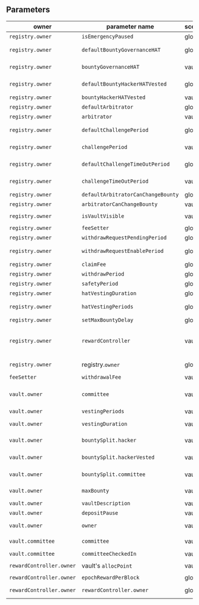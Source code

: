 
## Parameters
|owner| parameter name  | scope| default | limits  |  setter | comments
|-|-|-|-|-|-|-|
|`registry.owner`|`isEmergencyPaused`|global|false |  |`setEmergencyPaused`|
|`registry.owner`|`defaultBountyGovernanceHAT`|global |+defaultBountyHackerHatVested <= 20%|  |`registry.setDefaultHATBountySplit`
|`registry.owner`|`bountyGovernanceHAT`|vault |+bountyHackerHatVested <= 20%| |`vault.setHATBountySplit`
|`registry.owner`|`defaultBountyHackerHATVested`|global|+defaultBountyGovernanceHAT <= 20%| |`registry.setDefaultHATBountySplit`
|`registry.owner`|`bountyHackerHATVested`|vault |+bountyGovernanceHAT<=20%| |`vault.setHATBountySplit`
|`registry.owner`|`defaultArbitrator`|global|registry.owner| | `registry.setDefaultArbitrator`
|`registry.owner`|`arbitrator`|vault|| |  `vault.setArbitrator`
|`registry.owner`|`defaultChallengePeriod`|global| 3 days | >= 1 days, <= 5 days |  `registry.setDefaultChallengePeriod`
|`registry.owner`|`challengePeriod`|vault|3 days | >= 1 days, <= 5 days |`vault.setChallengePeriod`
|`registry.owner`|`defaultChallengeTimeOutPeriod`|global| 5 weeks | >= 2 days, <= 85 days|  `registry.setDefaultChallengeTimeOutPeriod`
|`registry.owner`|`challengeTimeOutPeriod`|vault| 5 weeks | >= 2 days, <= 85 days|`vault.setChallengeTimeOutPeriod`
|`registry.owner`|`defaultArbitratorCanChangeBounty`|global|true| | `registry.setDefaultArbitratorCanChangeBounty`
|`registry.owner`|`arbitratorCanChangeBounty`|vault|true| |  `vault.setArbitratorCanChangeBounty`
|`registry.owner`|`isVaultVisible`|vault| false ||`registry.setVaultVisibility(_vault, _visible)`
|`registry.owner`|`feeSetter`|global|zero address| |`registry.setFeeSetter`
|`registry.owner`|`withdrawRequestPendingPeriod`|global|7 days | <= 90 days|`registry.setWithdrawRequestParams`
|`registry.owner`|`withdrawRequestEnablePeriod`|global|7 days |>= 6 hours, <= 100 days|`registry.setWithdrawRequestParams`
|`registry.owner`|`claimFee`|global|0 | - |`registry.setClaimFee`|
|`registry.owner`|`withdrawPeriod`|global|11 hours | >= 1 hours |`registry.setWithdrawSafetyPeriod`
|`registry.owner`|`safetyPeriod`|global|1 hours | <= 6 hours|`registry.setWithdrawSafetyPeriod`
|`registry.owner`|`hatVestingDuration`|global|90 days | < 180 days |  `registry.setHatVestingParams`
|`registry.owner`|`hatVestingPeriods`|global| 90 | > 0, <= hatVestingDuration |  `registry.setHatVestingParams`
|`registry.owner`|`setMaxBountyDelay`| global|2 days |>= 2 days|`registry.setMaxBountyDelay`
|`registry.owner`|`rewardController`|vault || | `vault.setRewardController` | not a previous reward controller, noActiveClaim
|`registry.owner`|registry.`owner`| global| _hatGovernance || `registry.transferOwnership`, `registry.renounceOwnership` 
|`feeSetter`|`withdrawalFee`|vault|0| `<= 200` (<= 2%) |`vault.setWithdrawalFee`
|`vault.owner`|`committee`|vault||| `vault.setCommittee` |if committee has not checked in yet
|`vault.owner`|`vestingPeriods`|vault|| > 0|`vault.setVestingParams` 
|`vault.owner`|`vestingDuration`|vault||<= 120 days, > `vestingPeriods`|  `vault.setVestingParams`
|`vault.owner`|`bountySplit.hacker`|vault| | sum(bountySplit) = 100%|`vault.setBountySplit` | noActiveClaim noSafetyPeriod
|`vault.owner`|`bountySplit.hackerVested`|vault| |sum(bountySplit) = 100% |`vault.setBountySplit` |noActiveClaim noSafetyPeriod
|`vault.owner`|`bountySplit.committee`|vault || sum(bountySplit) = 100%, max 10% | `vault.setBountySplit`|noActiveClaim noSafetyPeriod
|`vault.owner`|`maxBounty`|vault || `<= 9000` (<= 90%)|`vault.setPendingMaxBounty`, `vault.setMaxBounty` |noActiveClaim
|`vault.owner`|`vaultDescription`|vault || | `vault.setVaultDescription` | only an event
|`vault.owner`|`depositPause`|vault || |  `vault.setDepositPause`
|`vault.owner`|`owner`|vault|_hatGovernance | |  `vault.transferOwnership`, `vault.renounceOwnership`  
|`vault.committee`|`committee`|vault| || `vault.setCommittee`| after `committeeCheckIn`
|`vault.committee`|`committeeCheckedIn`|vault| || `vault.committeeCheckIn()`
|`rewardController.owner`|vault's `allocPoint` | vault |0|| `rewardController.setAllocPoint(_vault, _allocPoint)`
|`rewardController.owner`|`epochRewardPerBlock`| global ||| `rewardController.setEpochRewardPerBlock`|
|`rewardController.owner`|`rewardController.owner`| global ||| `rewardController.transferOwnership`, `rewardController.renounceOwnership`|


